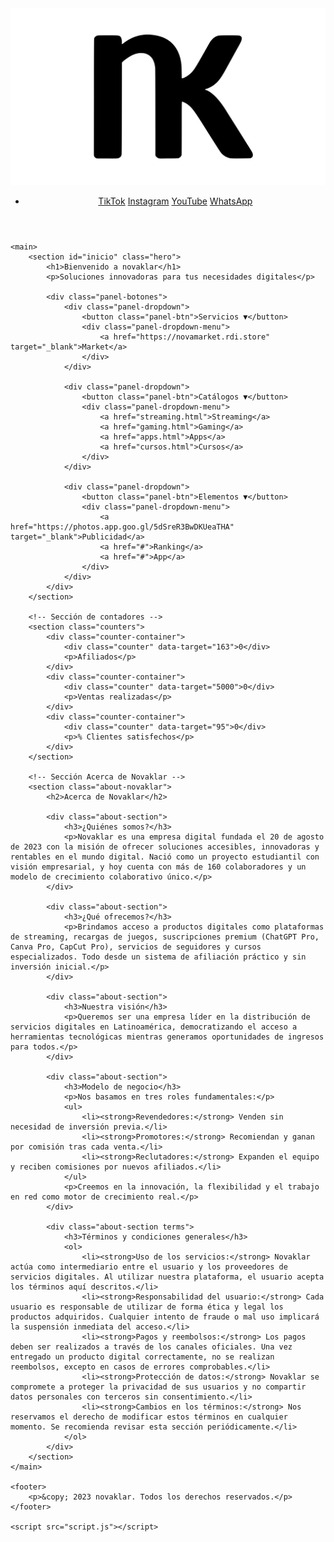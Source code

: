 <!DOCTYPE html>
<html lang="es">
<head>
    <meta charset="UTF-8">
    <meta name="viewport" content="width=device-width, initial-scale=1.0">
    <title>novaklar</title>
    <link rel="stylesheet" href="style.css">
    <link rel="preconnect" href="https://fonts.googleapis.com">
    <link rel="preconnect" href="https://fonts.gstatic.com" crossorigin>
    <link href="https://fonts.googleapis.com/css2?family=Work+Sans:wght@400;500;600;700&display=swap" rel="stylesheet">
    <link rel="icon" href="https://raw.githubusercontent.com/novaklar/web/refs/heads/main/Novaklar.svg" type="image/svg+xml">
</head>
<body>
    <header>
        <div class="logo-container">
            <img src="https://raw.githubusercontent.com/novaklar/web/refs/heads/main/Novaklar.svg" alt="novaklar Logo" class="logo">
        </div>
        <nav>
            <ul class="nav-links">
                <li class="social-links">
                    <a href="https://www.tiktok.com/@novaklar?_t=ZS-8wYRHKIgAeP&_r=1" target="_blank">TikTok</a>
                    <a href="https://www.instagram.com/novaklar.co?igsh=M2ZwOG91amJmamwx" target="_blank">Instagram</a>
                    <a href="https://youtube.com/@novaklar?si=l95-ZDJxJhrOwtOV" target="_blank">YouTube</a>
                    <a href="https://whatsapp.com/channel/0029VaMxlM0EVccFMEFw9u04" target="_blank">WhatsApp</a>
                </li>
            </ul>
            <div class="burger">
                <div class="line1"></div>
                <div class="line2"></div>
                <div class="line3"></div>
            </div>
        </nav>
    </header>

    <main>
        <section id="inicio" class="hero">
            <h1>Bienvenido a novaklar</h1>
            <p>Soluciones innovadoras para tus necesidades digitales</p>
            
            <div class="panel-botones">
                <div class="panel-dropdown">
                    <button class="panel-btn">Servicios ▼</button>
                    <div class="panel-dropdown-menu">
                        <a href="https://novamarket.rdi.store" target="_blank">Market</a>
                    </div>
                </div>
                
                <div class="panel-dropdown">
                    <button class="panel-btn">Catálogos ▼</button>
                    <div class="panel-dropdown-menu">
                        <a href="streaming.html">Streaming</a>
                        <a href="gaming.html">Gaming</a>
                        <a href="apps.html">Apps</a>
                        <a href="cursos.html">Cursos</a>
                    </div>
                </div>
                
                <div class="panel-dropdown">
                    <button class="panel-btn">Elementos ▼</button>
                    <div class="panel-dropdown-menu">
                        <a href="https://photos.app.goo.gl/5dSreR3BwDKUeaTHA" target="_blank">Publicidad</a>
                        <a href="#">Ranking</a>
                        <a href="#">App</a>
                    </div>
                </div>
            </div>
        </section>

        <!-- Sección de contadores -->
        <section class="counters">
            <div class="counter-container">
                <div class="counter" data-target="163">0</div>
                <p>Afiliados</p>
            </div>
            <div class="counter-container">
                <div class="counter" data-target="5000">0</div>
                <p>Ventas realizadas</p>
            </div>
            <div class="counter-container">
                <div class="counter" data-target="95">0</div>
                <p>% Clientes satisfechos</p>
            </div>
        </section>

        <!-- Sección Acerca de Novaklar -->
        <section class="about-novaklar">
            <h2>Acerca de Novaklar</h2>
            
            <div class="about-section">
                <h3>¿Quiénes somos?</h3>
                <p>Novaklar es una empresa digital fundada el 20 de agosto de 2023 con la misión de ofrecer soluciones accesibles, innovadoras y rentables en el mundo digital. Nació como un proyecto estudiantil con visión empresarial, y hoy cuenta con más de 160 colaboradores y un modelo de crecimiento colaborativo único.</p>
            </div>
            
            <div class="about-section">
                <h3>¿Qué ofrecemos?</h3>
                <p>Brindamos acceso a productos digitales como plataformas de streaming, recargas de juegos, suscripciones premium (ChatGPT Pro, Canva Pro, CapCut Pro), servicios de seguidores y cursos especializados. Todo desde un sistema de afiliación práctico y sin inversión inicial.</p>
            </div>
            
            <div class="about-section">
                <h3>Nuestra visión</h3>
                <p>Queremos ser una empresa líder en la distribución de servicios digitales en Latinoamérica, democratizando el acceso a herramientas tecnológicas mientras generamos oportunidades de ingresos para todos.</p>
            </div>
            
            <div class="about-section">
                <h3>Modelo de negocio</h3>
                <p>Nos basamos en tres roles fundamentales:</p>
                <ul>
                    <li><strong>Revendedores:</strong> Venden sin necesidad de inversión previa.</li>
                    <li><strong>Promotores:</strong> Recomiendan y ganan por comisión tras cada venta.</li>
                    <li><strong>Reclutadores:</strong> Expanden el equipo y reciben comisiones por nuevos afiliados.</li>
                </ul>
                <p>Creemos en la innovación, la flexibilidad y el trabajo en red como motor de crecimiento real.</p>
            </div>
            
            <div class="about-section terms">
                <h3>Términos y condiciones generales</h3>
                <ol>
                    <li><strong>Uso de los servicios:</strong> Novaklar actúa como intermediario entre el usuario y los proveedores de servicios digitales. Al utilizar nuestra plataforma, el usuario acepta los términos aquí descritos.</li>
                    <li><strong>Responsabilidad del usuario:</strong> Cada usuario es responsable de utilizar de forma ética y legal los productos adquiridos. Cualquier intento de fraude o mal uso implicará la suspensión inmediata del acceso.</li>
                    <li><strong>Pagos y reembolsos:</strong> Los pagos deben ser realizados a través de los canales oficiales. Una vez entregado un producto digital correctamente, no se realizan reembolsos, excepto en casos de errores comprobables.</li>
                    <li><strong>Protección de datos:</strong> Novaklar se compromete a proteger la privacidad de sus usuarios y no compartir datos personales con terceros sin consentimiento.</li>
                    <li><strong>Cambios en los términos:</strong> Nos reservamos el derecho de modificar estos términos en cualquier momento. Se recomienda revisar esta sección periódicamente.</li>
                </ol>
            </div>
        </section>
    </main>

    <footer>
        <p>&copy; 2023 novaklar. Todos los derechos reservados.</p>
    </footer>

    <script src="script.js"></script>
</body>
</html> 
 
